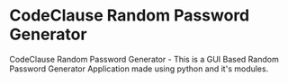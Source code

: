 # CodeClause Random Password Generator
CodeClause Random Password Generator - This is a GUI Based Random Password Generator Application made using python and it's modules.
